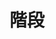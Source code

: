 ---
title: 階段
description: 楼梯
kana: かいだん
pronunciation: kaidann
tone: ⓪
type: 名词
pubDate: 2024-08-15 00:00:43
lessonIndex: 3
---